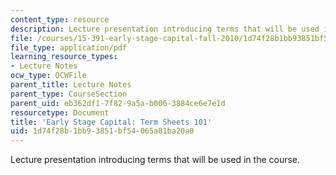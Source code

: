 ```yaml
---
content_type: resource
description: Lecture presentation introducing terms that will be used in the course.
file: /courses/15-391-early-stage-capital-fall-2010/1d74f28b1bb93851bf54065a81ba20a0_MIT15_391F10_lec01.pdf
file_type: application/pdf
learning_resource_types:
- Lecture Notes
ocw_type: OCWFile
parent_title: Lecture Notes
parent_type: CourseSection
parent_uid: eb362df1-7f82-9a5a-b006-3884ce6e7e1d
resourcetype: Document
title: 'Early Stage Capital: Term Sheets 101'
uid: 1d74f28b-1bb9-3851-bf54-065a81ba20a0
---
```

Lecture presentation introducing terms that will be used in the course.

